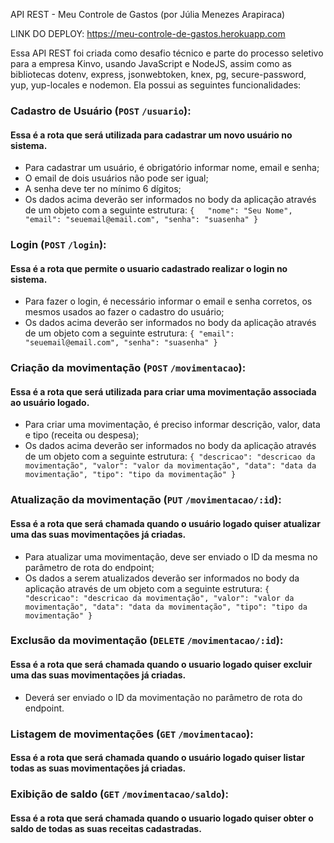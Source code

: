 API REST - Meu Controle de Gastos (por Júlia Menezes Arapiraca)

LINK DO DEPLOY: https://meu-controle-de-gastos.herokuapp.com

Essa API REST foi criada como desafio técnico e parte do processo seletivo para a empresa Kinvo, usando JavaScript e NodeJS, assim como as bibliotecas dotenv, express, jsonwebtoken, knex, pg, secure-password, yup, yup-locales e nodemon. Ela possui as seguintes funcionalidades:

### Cadastro de Usuário (`POST` `/usuario`):
#### Essa é a rota que será utilizada para cadastrar um novo usuário no sistema.
- Para cadastrar um usuário, é obrigatório informar nome, email e senha; 
- O email de dois usuários não pode ser igual;
- A senha deve ter no mínimo 6 dígitos;
- Os dados acima deverão ser informados no body da aplicação através de um objeto com a seguinte estrutura:
`{  
    "nome": "Seu Nome",
    "email": "seuemail@email.com",
    "senha": "suasenha"
}`

### Login (`POST` `/login`):
#### Essa é a rota que permite o usuario cadastrado realizar o login no sistema.
- Para fazer o login, é necessário informar o email e senha corretos, os mesmos usados ao fazer o cadastro do usuário;
- Os dados acima deverão ser informados no body da aplicação através de um objeto com a seguinte estrutura:
`{
    "email": "seuemail@email.com",
    "senha": "suasenha"
}`

### Criação da movimentação (`POST` `/movimentacao`):
#### Essa é a rota que será utilizada para criar uma movimentação associada ao usuário logado.
- Para criar uma movimentação, é preciso informar descrição, valor, data e tipo (receita ou despesa);
- Os dados acima deverão ser informados no body da aplicação através de um objeto com a seguinte estrutura:
`{
    "descricao": "descricao da movimentação",
    "valor": "valor da movimentação",
    "data": "data da movimentação",
    "tipo": "tipo da movimentação"
}`

### Atualização da movimentação (`PUT` `/movimentacao/:id`):
#### Essa é a rota que será chamada quando o usuário logado quiser atualizar uma das suas movimentações já criadas.
- Para atualizar uma movimentação, deve ser enviado o ID da mesma no parâmetro de rota do endpoint;
- Os dados a serem atualizados deverão ser informados no body da aplicação através de um objeto com a seguinte estrutura:
`{
    "descricao": "descricao da movimentação",
    "valor": "valor da movimentação",
    "data": "data da movimentação",
    "tipo": "tipo da movimentação"
}`

### Exclusão da movimentação (`DELETE` `/movimentacao/:id`):
#### Essa é a rota que será chamada quando o usuario logado quiser excluir uma das suas movimentações já criadas.
- Deverá ser enviado o ID da movimentação no parâmetro de rota do endpoint.

### Listagem de movimentações (`GET` `/movimentacao`):
#### Essa é a rota que será chamada quando o usuário logado quiser listar todas as suas movimentações já criadas.

### Exibição de saldo (`GET` `/movimentacao/saldo`):
#### Essa é a rota que será chamada quando o usuario logado quiser obter o saldo de todas as suas receitas cadastradas.